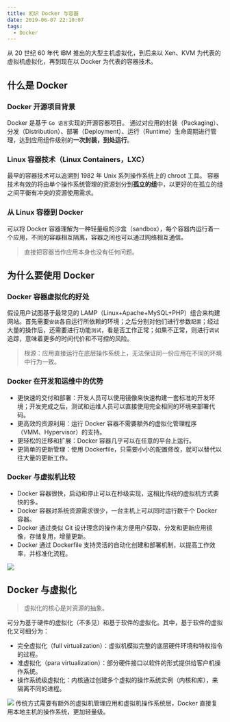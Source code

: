 ```yaml
---
title: 初识 Docker 与容器
date: 2019-06-07 22:10:07
tags:
  - Docker
---
```

从 20 世纪 60 年代 IBM 推出的大型主机虚拟化，到后来以 Xen、KVM 为代表的虚拟机虚拟化，再到现在以 Docker 为代表的容器技术。
## 什么是 Docker
### Docker 开源项目背景
Docker 是基于 `Go 语言`实现的开源容器项目。
通过对应用的封装（Packaging）、分发（Distribution）、部署（Deployment）、运行（Runtime）生命周期进行管理，达到应用组件级别的**一次封装，到处运行**。
### Linux 容器技术（Linux Containers，LXC）
最早的容器技术可以追溯到 1982 年 Unix 系列操作系统上的 chroot 工具。
容器技术有效的将由单个操作系统管理的资源划分到**孤立的组**中，以更好的在孤立的组之间平衡有冲突的资源使用需求。
<!--more-->
### 从 Linux 容器到 Docker
可以将 Docker 容器理解为一种轻量级的沙盒（sandbox），每个容器内运行着一个应用，不同的容器相互隔离，容器之间也可以通过网络相互通信。
> 直接把容器当作应用本身也没有任何问题。

## 为什么要使用 Docker
### Docker 容器虚拟化的好处
假设用户试图基于最常见的 LAMP（Linux+Apache+MySQL+PHP）组合来构建网站。首先需要`安装`各自运行所依赖的环境；之后分别对他们进行参数`配置`；经过大量的操作后，还需要进行功能`测试`，看是否工作正常；如果不正常，则进行`调试`追踪，意味着更多的时间代价和不可控的风险。
> 根源：应用直接运行在底层操作系统上，无法保证同一份应用在不同的环境中行为一致。

### Docker 在开发和运维中的优势
- 更快速的交付和部署：开发人员可以使用镜像来快速构建一套标准的开发环境；开发完成之后，测试和运维人员可以直接使用完全相同的环境来部署代码。
- 更高效的资源利用：运行 Docker 容器不需要额外的虚拟化管理程序（VMM、Hypervisor）的支持。
- 更轻松的迁移和扩展：Docker 容器几乎可以在任意的平台上运行。
- 更简单的更新管理：使用 Dockerfile，只需要小小的配置修改，就可以替代以往大量的更新工作。

### Docker 与虚拟机比较
- Docker 容器很快，启动和停止可以在秒级实现，这相比传统的虚拟机方式要快的多。
- Docker 容器对系统资源需求很少，一台主机上可以同时运行数千个 Docker 容器。
- Docker 通过类似 Git 设计理念的操作来方便用户获取、分发和更新应用镜像，存储复用，增量更新。
- Docker 通过 Dockerfile 支持灵活的自动化创建和部署机制，以提高工作效率，并标准化流程。

![](https://raw.githubusercontent.com/necusjz/mPOST/master/Docker/1-1.jpeg)
## Docker 与虚拟化
> 虚拟化的核心是对资源的抽象。

可分为基于硬件的虚拟化（不多见）和基于软件的虚拟化。其中，基于软件的虚拟化又可细分为：
- 完全虚拟化（full virtualization）：虚拟机模拟完整的底层硬件环境和特权指令的过程。
- 准虚拟化（para virtualization）：部分硬件接口以软件的形式提供给客户机操作系统。
- 操作系统级虚拟化：内核通过创建多个虚拟的操作系统实例（内核和库），来隔离不同的进程。

![](https://raw.githubusercontent.com/necusjz/mPOST/master/Docker/1-2.jpeg)
传统方式需要有额外的虚拟机管理应用和虚拟机操作系统层，Docker 直接复用本地主机的操作系统，更加轻量级。
